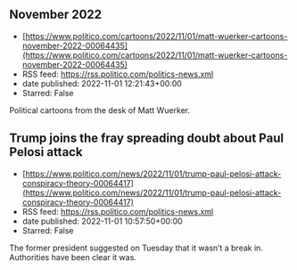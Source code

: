 ## November 2022
 - [https://www.politico.com/cartoons/2022/11/01/matt-wuerker-cartoons-november-2022-00064435](https://www.politico.com/cartoons/2022/11/01/matt-wuerker-cartoons-november-2022-00064435)
 - RSS feed: https://rss.politico.com/politics-news.xml
 - date published: 2022-11-01 12:21:43+00:00
 - Starred: False

Political cartoons from the desk of Matt Wuerker.

## Trump joins the fray spreading doubt about Paul Pelosi attack
 - [https://www.politico.com/news/2022/11/01/trump-paul-pelosi-attack-conspiracy-theory-00064417](https://www.politico.com/news/2022/11/01/trump-paul-pelosi-attack-conspiracy-theory-00064417)
 - RSS feed: https://rss.politico.com/politics-news.xml
 - date published: 2022-11-01 10:57:50+00:00
 - Starred: False

The former president suggested on Tuesday that it wasn’t a break in. Authorities have been clear it was.
